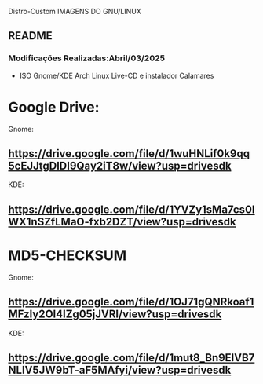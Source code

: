  Distro-Custom
IMAGENS DO GNU/LINUX
## README
### Modificações Realizadas:Abril/03/2025
- ISO Gnome/KDE Arch Linux Live-CD e instalador Calamares
  
# Google Drive:

Gnome:
## https://drive.google.com/file/d/1wuHNLif0k9qq5cEJJtgDlDI9Qay2iT8w/view?usp=drivesdk

KDE:
## https://drive.google.com/file/d/1YVZy1sMa7cs0IWX1nSZfLMaO-fxb2DZT/view?usp=drivesdk


# MD5-CHECKSUM

Gnome:
## https://drive.google.com/file/d/1OJ71gQNRkoaf1MFzIy2Ol4IZg05jJVRl/view?usp=drivesdk

KDE:
## https://drive.google.com/file/d/1mut8_Bn9ElVB7NLIV5JW9bT-aF5MAfyi/view?usp=drivesdk

